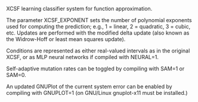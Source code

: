 XCSF learning classifier system for function approximation.

The parameter XCSF_EXPONENT sets the number of polynomial exponents used for
computing the prediction; e.g., 1 = linear, 2 = quadratic, 3 = cubic, etc.
Updates are performed with the modified delta update (also known as the
Widrow-Hoff or least mean squares update).  

Conditions are represented as either real-valued intervals as in the original
XCSF, or as MLP neural networks if compiled with NEURAL=1.  

Self-adaptive mutation rates can be toggled by compiling with SAM=1 or SAM=0.

An updated GNUPlot of the current system error can be enabled by compiling with
GNUPLOT=1 (on GNU/Linux gnuplot-x11 must be installed.)
